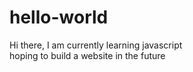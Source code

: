 # hello-world

Hi there, I am currently learning javascript <br>
hoping to build a website in the future
